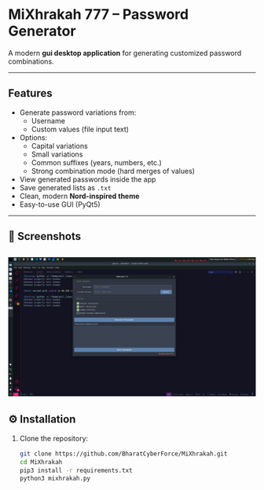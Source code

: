 # MiXhrakah 777 – Password Generator

A modern **gui desktop application** for generating customized password combinations.  

---

## Features

- Generate password variations from:
  - Username
  - Custom values (file input text)
- Options:
  - Capital variations  
  - Small variations  
  - Common suffixes (years, numbers, etc.)  
  - Strong combination mode (hard merges of values)
- View generated passwords inside the app
- Save generated lists as `.txt`
- Clean, modern **Nord-inspired theme**
- Easy-to-use GUI (PyQt5)

---

## 📸 Screenshots

![Tool GUI](img/777.png)
---

## ⚙️ Installation

1. Clone the repository:
   ```bash
   git clone https://github.com/BharatCyberForce/MiXhrakah.git
   cd MiXhrakah
   pip3 install -r requirements.txt
   python3 mixhrakah.py
